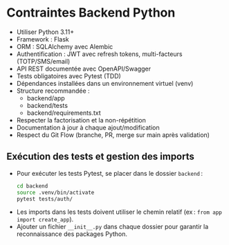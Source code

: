 # Contraintes Backend Python

- Utiliser Python 3.11+
- Framework : Flask
- ORM : SQLAlchemy avec Alembic
- Authentification : JWT avec refresh tokens, multi-facteurs (TOTP/SMS/email)
- API REST documentée avec OpenAPI/Swagger
- Tests obligatoires avec Pytest (TDD)
- Dépendances installées dans un environnement virtuel (venv)
- Structure recommandée :
  - backend/app
  - backend/tests
  - backend/requirements.txt
- Respecter la factorisation et la non-répétition
- Documentation à jour à chaque ajout/modification
- Respect du Git Flow (branche, PR, merge sur main après validation)

## Exécution des tests et gestion des imports

- Pour exécuter les tests Pytest, se placer dans le dossier `backend` :
  ```zsh
  cd backend
  source .venv/bin/activate
  pytest tests/auth/
  ```
- Les imports dans les tests doivent utiliser le chemin relatif (ex : `from app import create_app`).
- Ajouter un fichier `__init__.py` dans chaque dossier pour garantir la reconnaissance des packages Python.
